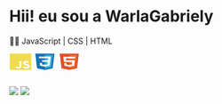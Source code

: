 # Hii! eu sou a WarlaGabriely
👩‍💻 JavaScript | CSS | HTML  


<div>
<img align="center" alt="Warla-Js" height="30" width="40" src="https://raw.githubusercontent.com/devicons/devicon/master/icons/javascript/javascript-plain.svg">
 <img align="center" alt="Warla-CSS" height="30" width="40" src="https://raw.githubusercontent.com/devicons/devicon/master/icons/css3/css3-original.svg">
 <img align="center" alt="Warla-HTML" height="30" width="40" src="https://raw.githubusercontent.com/devicons/devicon/master/icons/html5/html5-original.svg">
  
  </div>
  
  ##
  
   <a href="https://instagram.com/warla.gabriely" target="_blank"><img src="https://img.shields.io/badge/-Instagram-%23E4405F?style=for-the-badge&logo=instagram&logoColor=white" target="_blank"></a>
    <a href="https://www.linkedin.com/in/warla-gabriely-moreira-971396234/" target="_blank"><img src="https://img.shields.io/badge/-LinkedIn-%230077B5?style=for-the-badge&logo=linkedin&logoColor=white" target="_blank"></a> 
